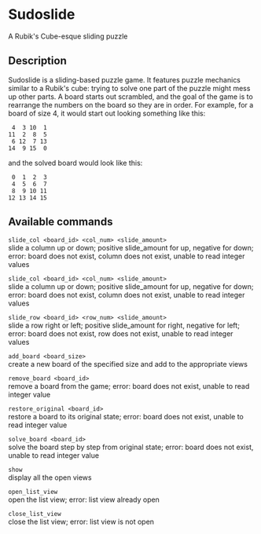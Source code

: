 Sudoslide
===============================

A Rubik's Cube-esque sliding puzzle

Description
-------------------------------
Sudoslide is a sliding-based puzzle game. It features puzzle mechanics similar
to a Rubik's cube: trying to solve one part of the puzzle might mess up other
parts. A board starts out scrambled, and the goal of the game is to rearrange 
the numbers on the board so they are in order. For example, 
for a board of size 4, it would start out looking something like this:  

     4  3 10  1  
    11  2  8  5  
     6 12  7 13  
    14  9 15  0  

and the solved board would look like this:  

     0  1  2  3  
     4  5  6  7  
     8  9 10 11  
    12 13 14 15  

Available commands
-------------------------------
```slide_col <board_id> <col_num> <slide_amount>```  
  slide a column up or 
  down; positive slide_amount for up, negative for down; error: board does not 
  exist, column does not exist, unable to read integer values

```slide_col <board_id> <col_num> <slide_amount>```  
  slide a column up or 
  down; positive slide_amount for up, negative for down; error: board does not 
  exist, column does not exist, unable to read integer values  

```slide_row <board_id> <row_num> <slide_amount>```  
  slide a row right or 
  left; positive slide_amount for right, negative for left; error: board does not 
  exist, row does not exist, unable to read integer values  

```add_board <board_size>```  
  create a new board of the specified size 
  and add to the appropriate views  

```remove_board <board_id>```  
  remove a board from the game; error: board does
  not exist, unable to read integer value  

```restore_original <board_id>```  
  restore a board to its original state;
  error: board does not exist, unable to read integer value  

```solve_board <board_id>```  
  solve the board step by step from original state;
  error: board does not exist, unable to read integer value  

``` show ```  
  display all the open views  

``` open_list_view ```  
  open the list view; error: list view already open  

``` close_list_view ```  
  close the list view; error: list view is not open  
